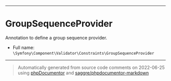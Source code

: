 ***

# GroupSequenceProvider

Annotation to define a group sequence provider.

* Full name: `\Symfony\Component\Validator\Constraints\GroupSequenceProvider`

***
> Automatically generated from source code comments on 2022-06-25 using [phpDocumentor](http://www.phpdoc.org/) and [saggre/phpdocumentor-markdown](https://github.com/Saggre/phpDocumentor-markdown)

